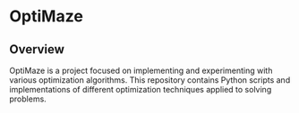 # OptiMaze

## Overview

OptiMaze is a project focused on implementing and experimenting with various optimization algorithms. This repository contains Python scripts and implementations of different optimization techniques applied to solving problems.
